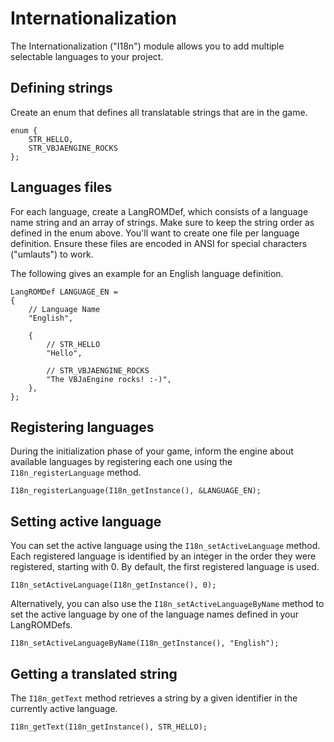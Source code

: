 Internationalization
====================

The Internationalization ("I18n") module allows you to add multiple selectable languages to your project.


Defining strings
----------------

Create an enum that defines all translatable strings that are in the game.

    enum {
        STR_HELLO,
        STR_VBJAENGINE_ROCKS
    };


Languages files
---------------

For each language, create a LangROMDef, which consists of a language name string and an array of strings. Make sure to keep the string order as defined in the enum above. You'll want to create one file per language definition. Ensure these files are encoded in ANSI for special characters ("umlauts") to work.

The following gives an example for an English language definition.

    LangROMDef LANGUAGE_EN =
    {
        // Language Name
        "English",
        
        {
            // STR_HELLO
            "Hello",
            
            // STR_VBJAENGINE_ROCKS
            "The VBJaEngine rocks! :-)",
        },
    };


Registering languages
---------------------

During the initialization phase of your game, inform the engine about available languages by registering each one using the `I18n_registerLanguage` method.

    I18n_registerLanguage(I18n_getInstance(), &LANGUAGE_EN);


Setting active language
-----------------------

You can set the active language using the `I18n_setActiveLanguage` method. Each registered language is identified by an integer in the order they were registered, starting with 0. By default, the first registered language is used.

    I18n_setActiveLanguage(I18n_getInstance(), 0);

Alternatively, you can also use the `I18n_setActiveLanguageByName` method to set the active language by one of the language names defined in your LangROMDefs.

    I18n_setActiveLanguageByName(I18n_getInstance(), "English");


Getting a translated string
---------------------------

The `I18n_getText` method retrieves a string by a given identifier in the currently active language.

    I18n_getText(I18n_getInstance(), STR_HELLO);
